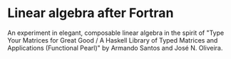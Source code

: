 # Linear algebra after Fortran

An experiment in elegant, composable linear algebra in the spirit of "Type Your Matrices for Great Good / A Haskell Library of Typed Matrices and Applications (Functional Pearl)" by Armando Santos and José N. Oliveira.
